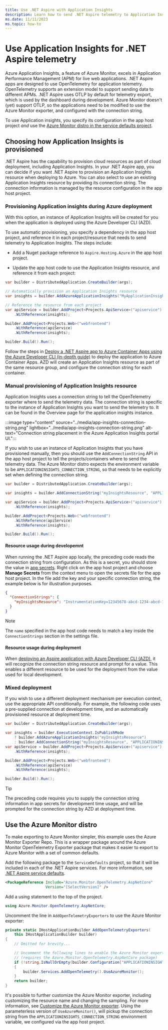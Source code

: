 ```yaml
---
title: Use .NET Aspire with Application Insights
description: Learn how to send .NET Aspire telemetry to Application Insights.
ms.date: 11/11/2023
ms.topic: how-to
---
```


# Use Application Insights for .NET Aspire telemetry

Azure Application Insights, a feature of Azure Monitor, excels in Application Performance Management (APM) for live web applications. .NET Aspire apps are designed to use OpenTelemetry for application telemetry. OpenTelemetry supports an extension model to support sending data to different APMs. .NET Aspire uses OTLP by default for telemetry export, which is used by the dashboard during development. Azure Monitor doesn't (yet) support OTLP, so the applications need to be modified to use the Azure Monitor exporter, and configured with the connection string.

To use Application insights, you specify its configuration in the app host project *and* use the [Azure Monitor distro in the service defaults project](#use-the-azure-monitor-distro).

## Choosing how Application Insights is provisioned

.NET Aspire has the capability to provision cloud resources as part of cloud deployment, including Application Insights. In your .NET Aspire app, you can decide if you want .NET Aspire to provision an Application Insights resource when deploying to Azure. You can also select to use an existing Application Insights resource by providing its connection string. The connection information is managed by the resource configuration in the app host project.

### Provisioning Application insights during Azure deployment

With this option, an instance of Application Insights will be created for you when the application is deployed using the Azure Developer CLI (AZD).

To use automatic provisioning, you specify a dependency in the app host project, and reference it in each project/resource that needs to send telemetry to Application Insights. The steps include:

- Add a Nuget package reference to `Aspire.Hosting.Azure` in the app host project.

- Update the app host code to use the Application Insights resource, and reference it from each project:

``` csharp
var builder = DistributedApplication.CreateBuilder(args);

// Automatically provision an Application Insights resource
var insights = builder.AddAzureApplicationInsights("MyApplicationInsights");

// Reference the resource from each project 
var apiService = builder.AddProject<Projects.ApiService>("apiservice")
    .WithReference(insights);

builder.AddProject<Projects.Web>("webfrontend")
    .WithReference(apiService)
    .WithReference(insights);

builder.Build().Run();
```

Follow the steps in [Deploy a .NET Aspire app to Azure Container Apps using the Azure Developer CLI (in-depth guide)](./aca-deployment-azd-in-depth.md) to deploy the application to Azure Container Apps. AZD will create an Application Insights resource as part of the same resource group, and configure the connection string for each container.

### Manual provisioning of Application Insights resource

Application Insights uses a connection string to tell the OpenTelemetry exporter where to send the telemetry data. The connection string is specific to the instance of Application Insights you want to send the telemetry to. It can be found in the Overview page for the application insights instance.

:::image type="content" source="../media/app-insights-connection-string.png" lightbox="../media/app-insights-connection-string.png" alt-text="Connection string placement in the Azure Application Insights portal UI.":::

If you wish to use an instance of Application Insights that you have provisioned manually, then you should use the `AddConnectionString` API in the app host project to tell the projects/containers where to send the telemetry data. The Azure Monitor distro expects the environment variable to be `APPLICATIONINSIGHTS_CONNECTION_STRING`, so that needs to be explicitly set when defining the connection string.

```csharp
var builder = DistributedApplication.CreateBuilder(args);

var insights = builder.AddConnectionString("myInsightsResource", "APPLICATIONINSIGHTS_CONNECTION_STRING");

var apiService = builder.AddProject<Projects.ApiService>("apiservice")
    .WithReference(insights);

builder.AddProject<Projects.Web>("webfrontend")
    .WithReference(apiService)
    .WithReference(insights);

builder.Build().Run();
```

#### Resource usage during developemnt

When running the .NET Aspire app locally, the preceding code reads the connection string from configuration. As this is a secret, you should store the value in [app secrets](/aspnet/core/security/app-secrets). Right click on the app host project and choose **Manage Secrets** from the context menu to open the secrets file for the app host project. In the file add the key and your specific connection string, the example below is for illustration purposes.

```json
{
  "ConnectionStrings": {
    "myInsightsResource": "InstrumentationKey=12345678-abcd-1234-abcd-1234abcd5678;IngestionEndpoint=https://westus3-1.in.applicationinsights.azure.com"
  }
}
```

> [!NOTE]
> The `name` specified in the app host code needs to match a key inside the `ConnectionStrings` section in the settings file.

#### Resource usage during deployment

When [deploying an Aspire application with Azure Developer CLI (AZD)](./aca-deployment-azd-in-depth.md), it will recognize the connection string resource and prompt for a value. This enables a different resource to be used for the deployment from the value used for local development.

### Mixed deployment

If you wish to use a different deployment mechanism per execution context, use the appropriate API conditionally. For example, the following code uses a pre-supplied connection at development time, and an automatically provisioned resource at deployment time.

``` csharp
var builder = DistributedApplication.CreateBuilder(args);

var insights = builder.ExecutionContext.IsPublishMode
    ? builder.AddAzureApplicationInsights("myInsightsResource")
    : builder.AddConnectionString("myInsightsResource", "APPLICATIONINSIGHTS_CONNECTION_STRING");
var apiService = builder.AddProject<Projects.ApiService>("apiservice")
    .WithReference(insights);

builder.AddProject<Projects.Web>("webfrontend")
    .WithReference(apiService)
    .WithReference(insights);

builder.Build().Run();
```

> [!TIP]
> The preceding code requires you to supply the connection string information in app secrets for development time usage, and will be prompted for the connection string by AZD at deployment time.

## Use the Azure Monitor distro

To make exporting to Azure Monitor simpler, this example uses the Azure Monitor Exporter Repo. This is a wrapper package around the Azure Monitor OpenTelemetry Exporter package that makes it easier to export to Azure Monitor with a set of common defaults.

Add the following package to the `ServiceDefaults` project, so that it will be included in each of the .NET Aspire services. For more information, see [.NET Aspire service defaults](../../fundamentals/service-defaults.md).

``` xml
<PackageReference Include="Azure.Monitor.OpenTelemetry.AspNetCore" 
                  Version="[SelectVersion]" />
```

Add a using statement to the top of the project.

``` csharp
using Azure.Monitor.OpenTelemetry.AspNetCore;
```

Uncomment the line in `AddOpenTelemetryExporters` to use the Azure Monitor exporter:

```csharp
private static IHostApplicationBuilder AddOpenTelemetryExporters(
    this IHostApplicationBuilder builder)
{
    // Omitted for brevity...

    // Uncomment the following lines to enable the Azure Monitor exporter 
    // (requires the Azure.Monitor.OpenTelemetry.AspNetCore package)
    if (!string.IsNullOrEmpty(builder.Configuration["APPLICATIONINSIGHTS_CONNECTION_STRING"]))
    {
        builder.Services.AddOpenTelemetry().UseAzureMonitor();
    }
    return builder;
}
```

It's possible to further customize the Azure Monitor exporter, including customizing the resource name and changing the sampling. For more information, see [Customize the Azure Monitor exporter](/azure/azure-monitor/app/opentelemetry-configuration?tabs=aspnetcore). Using the parameterless version of `UseAzureMonitor()`, will pickup the connection string from the `APPLICATIONINSIGHTS_CONNECTION_STRING` environment variable, we configured via the app host project.
